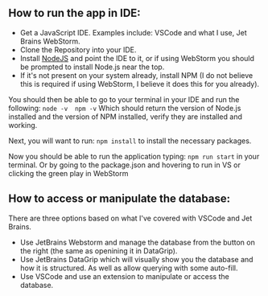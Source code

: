 ## How to run the app in IDE:
- Get a JavaScript IDE. Examples include: VSCode and what I use, Jet Brains WebStorm.
- Clone the Repository into your IDE.
- Install [NodeJS](https://nodejs.org/en/) and point the IDE to it, or if using WebStorm you should be prompted to install Node.js near the top.
- If it's not present on your system already, install NPM (I do not believe this is required if using WebStorm, I believe it does this for you already).

You should then be able to go to your terminal in your IDE and run the following:
`
node -v 
npm -v
`
Which should return the version of Node.js installed and the version of NPM installed, verify they are installed and working.

Next, you will want to run:
`npm install` to install the necessary packages.

Now you should be able to run the application typing:
`npm run start` in your terminal. Or by going to the package.json and hovering to run in VS or clicking the green play in WebStorm

## How to access or manipulate the database:
There are three options based on what I've covered with VSCode and Jet Brains.
- Use JetBrains Webstorm and manage the database from the button on the right (the same as openining it in DataGrip).
- Use JetBrains DataGrip which will visually show you the database and how it is structured. As well as allow querying with some auto-fill.
- Use VSCode and use an extension to manipulate or access the database.
